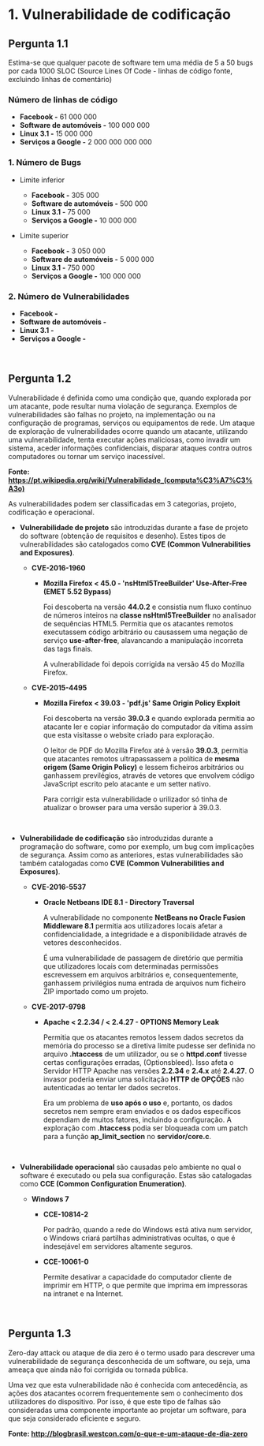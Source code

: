# 1. Vulnerabilidade de codificação

## Pergunta 1.1

Estima-se que  qualquer pacote de software tem uma média de 5 a 50 bugs por cada 1000 SLOC (Source Lines Of Code - linhas de código fonte, excluindo linhas de comentário)


### Número de linhas de código

- **Facebook -** 61 000 000
- **Software de automóveis -** 100 000 000
- **Linux 3.1 -** 15 000 000
- **Serviços a Google -** 2 000 000 000 000

### 1. Número de Bugs

- Limite inferior

    - **Facebook -** 305 000
    - **Software de automóveis -** 500 000
    - **Linux 3.1 -** 75 000
    - **Serviços a Google -** 10 000 000

- Limite superior

    - **Facebook -** 3 050 000
    - **Software de automóveis -** 5 000 000
    - **Linux 3.1 -** 750 000
    - **Serviços a Google -** 100 000 000


### 2. Número de Vulnerabilidades

- **Facebook -** 
- **Software de automóveis -** 
- **Linux 3.1 -** 
- **Serviços a Google -** 

<br/>

## Pergunta 1.2

Vulnerabilidade é definida como uma condição que, quando explorada por um atacante, pode resultar numa violação de segurança. Exemplos de vulnerabilidades são falhas no projeto, na implementação ou na configuração de programas, serviços ou equipamentos de rede. Um ataque de exploração de vulnerabilidades ocorre quando um atacante, utilizando uma vulnerabilidade, tenta executar ações maliciosas, como invadir um sistema, aceder informações confidenciais, disparar ataques contra outros computadores ou tornar um serviço inacessível.

**Fonte: https://pt.wikipedia.org/wiki/Vulnerabilidade_(computa%C3%A7%C3%A3o)**

As vulnerabilidades podem ser classificadas em 3 categorias, projeto, codificação e operacional.

- **Vulnerabilidade de projeto** são introduzidas durante a fase de projeto do software (obtenção de requisitos e desenho). Estes tipos de vulnerabilidades são catalogados como **CVE (Common Vulnerabilities and Exposures)**.

    - **CVE-2016-1960**
        - **Mozilla Firefox < 45.0 - 'nsHtml5TreeBuilder' Use-After-Free (EMET 5.52 Bypass)**
        
            Foi descoberta na versão **44.0.2** e consistia num fluxo contínuo de números inteiros na **classe nsHtml5TreeBuilder** no analisador de sequências HTML5. Permitia que os atacantes remotos executassem código arbitrário ou causassem uma negação de serviço **use-after-free**, alavancando a manipulação incorreta das tags finais.

            A vulnerabilidade foi depois corrigida na versão 45 do Mozilla Firefox.

        
    - **CVE-2015-4495**
        - **Mozilla Firefox < 39.03 - 'pdf.js' Same Origin Policy Exploit**

            Foi descoberta na versão **39.0.3** e quando explorada permitia ao atacante ler e copiar informação do computador da vítima  assim que esta visitasse o website criado para exploração.

            O leitor de PDF do Mozilla Firefox até à versão **39.0.3**, permitia que atacantes remotos ultrapassassem a política de **mesma origem (Same Origin Policy)** e lessem ficheiros arbitrários ou ganhassem previlégios, através de vetores que envolvem código JavaScript escrito pelo atacante e um setter nativo.

            Para corrigir esta vulnerabilidade o urilizador só tinha de atualizar o browser para uma versão superior à 39.0.3.

<br/>

- **Vulnerabilidade de codificação** são introduzidas durante a programação do software, como por exemplo, um bug com implicações de segurança. Assim como as anteriores, estas vulnerabilidades são também catalogadas como **CVE (Common Vulnerabilities and Exposures)**.

    - **CVE-2016-5537**
        - **Oracle Netbeans IDE 8.1 - Directory Traversal**

            A vulnerabilidade no componente **NetBeans no Oracle Fusion Middleware 8.1** permitia aos utilizadores locais afetar a confidencialidade, a integridade e a disponibilidade através de vetores desconhecidos.

            É uma vulnerabilidade de passagem de diretório que permitia que utilizadores locais com determinadas permissões escrevessem em arquivos arbitrários e, consequentemente, ganhassem privilégios numa entrada de arquivos num ficheiro ZIP importado como um projeto.

    - **CVE-2017-9798**
        - **Apache < 2.2.34 / < 2.4.27 - OPTIONS Memory Leak**

            Permitia que os atacantes remotos lessem dados secretos da memória do processo se a diretiva limite pudesse ser definida no arquivo **.htaccess** de um utilizador, ou se o **httpd.conf** tivesse certas configurações erradas, (Optionsbleed). Isso afeta o Servidor HTTP Apache nas versões **2.2.34** e **2.4.x** até **2.4.27**. O invasor poderia enviar uma solicitação **HTTP de OPÇÕES** não autenticadas ao tentar ler dados secretos. 
            
            Era um problema de **uso após o uso** e, portanto, os dados secretos nem sempre eram enviados e os dados específicos dependiam de muitos fatores, incluindo a configuração. A exploração com **.htaccess** podia ser bloqueada com um patch para a função **ap_limit_section** no **servidor/core.c**.

<br/>

- **Vulnerabilidade operacional** são causadas pelo ambiente no qual o software é executado ou pela sua configuração. Estas são catalogadas como **CCE (Common Configuration Enumeration)**.


    - **Windows 7**
        - **CCE-10814-2**
    
            Por padrão, quando a rede do Windows está ativa num servidor, o Windows criará partilhas administrativas ocultas, o que é indesejável em servidores altamente seguros.

        - **CCE-10061-0**

            Permite desativar a capacidade do computador cliente de imprimir em HTTP, o que permite que imprima em impressoras na intranet e na Internet.

<br/>

## Pergunta 1.3

Zero-day attack ou ataque de dia zero é o termo usado para descrever uma vulnerabilidade de segurança desconhecida de um software, ou seja, uma ameaça que ainda não foi corrigida ou tornada pública.

Uma vez que esta vulnerabilidade não é conhecida com antecedência, as ações dos atacantes ocorrem frequentemente sem o conhecimento dos utilizadores do dispositivo. Por isso, é que este tipo de falhas são consideradas uma componente importante ao projetar um software, para que seja considerado eficiente e seguro.

**Fonte: http://blogbrasil.westcon.com/o-que-e-um-ataque-de-dia-zero**

